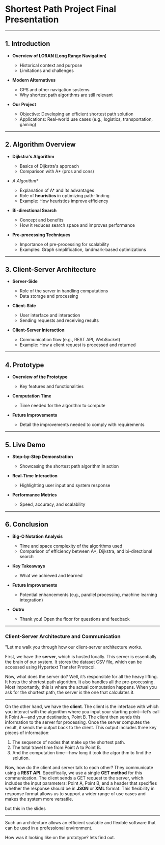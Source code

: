 # **Shortest Path Project Final Presentation**

---

## **1. Introduction**

- **Overview of LORAN (Long Range Navigation)**
  - Historical context and purpose
  - Limitations and challenges

- **Modern Alternatives**
  - GPS and other navigation systems
  - Why shortest path algorithms are still relevant

- **Our Project**
  - Objective: Developing an efficient shortest path solution
  - Applications: Real-world use cases (e.g., logistics, transportation, gaming)

---

## **2. Algorithm Overview**

- **Dijkstra's Algorithm**
  - Basics of Dijkstra's approach
  - Comparison with A* (pros and cons)

- **A* Algorithm**
  - Explanation of A* and its advantages
  - Role of **heuristics** in optimizing path-finding
  - Example: How heuristics improve efficiency

- **Bi-directional Search**
  - Concept and benefits
  - How it reduces search space and improves performance

- **Pre-processing Techniques**
  - Importance of pre-processing for scalability
  - Examples: Graph simplification, landmark-based optimizations

---

## **3. Client-Server Architecture**

- **Server-Side**
  - Role of the server in handling computations
  - Data storage and processing

- **Client-Side**
  - User interface and interaction
  - Sending requests and receiving results

- **Client-Server Interaction**
  - Communication flow (e.g., REST API, WebSocket)
  - Example: How a client request is processed and returned

---

## **4. Prototype**

- **Overview of the Prototype**
  - Key features and functionalities

- **Computation Time**
  - Time needed for the algorithm to compute

- **Future Improvements**
  - Detail the improvements needed to comply with requirements

---

## **5. Live Demo**

- **Step-by-Step Demonstration**
  - Showcasing the shortest path algorithm in action

- **Real-Time Interaction**
  - Highlighting user input and system response

- **Performance Metrics**
  - Speed, accuracy, and scalability

---

## **6. Conclusion**

- **Big-O Notation Analysis**
  - Time and space complexity of the algorithms used
  - Comparison of efficiency between A*, Dijkstra, and bi-directional search

- **Key Takeaways**
  - What we achieved and learned

- **Future Improvements**
  - Potential enhancements (e.g., parallel processing, machine learning integration)

- **Outro**
  - Thank you! Open the floor for questions and feedback

---

### **Client-Server Architecture and Communication**

"Let me walk you through how our client-server architecture works.

First, we have the **server**, which is hosted locally. This server is essentially the brain of our system. It stores the dataset CSV file, which can be accessed using Hypertext Transfer Protocol.

Now, what does the server do? Well, it’s responsible for all the heavy lifting. It hosts the shortest path algorithm. It also handles all the pre-processing. Most importantly, this is where the actual computation happens. When you ask for the shortest path, the server is the one that calculates it.

---

On the other hand, we have the **client**. The client is the interface with which you interact with the algorithm where you input your starting point—let’s call it Point A—and your destination, Point B. The client then sends this information to the server for processing. Once the server computes the result, it sends the output back to the client. This output includes three key pieces of information:

1. The sequence of nodes that make up the shortest path.
2. The total travel time from Point A to Point B.
3. And the computation time—how long it took the algorithm to find the solution.

Now, how do the client and server talk to each other? They communicate using a **REST API**. Specifically, we use a single **GET method** for this communication. The client sends a GET request to the server, which includes the input parameters: Point A, Point B, and a header that specifies whether the response should be in **JSON** or **XML** format. This flexibility in response format allows us to support a wider range of use cases and makes the system more versatile.

but this in the slides

<!-- Here’s how the workflow looks in practice:

1. The user inputs Point A and Point B into the client.
2. The client sends a GET request to the server with these details and the preferred response format.
3. The server retrieves the dataset, runs the algorithm, and computes the shortest path, travel time, and computation time.
4. The server then sends this information back to the client in the requested format—either JSON or XML.
5. Finally, the client displays the results to the user in a clear and user-friendly way. -->

---

Such an architecture allows an efficient scalable and flexible software that can be used in a professional environment.

How was it looking like on the prototype? lets find out.

<!-- ### **Why This Architecture Works So Well**

"This setup has several advantages:

it is efficient, scalable, flexible

- **Efficiency**: By handling all the computation on the server, the client stays lightweight and responsive.
- **Scalability**: The server can handle multiple client requests at once, making it suitable for larger applications.
- **Flexibility**: Supporting both JSON and XML responses ensures our system can integrate with a variety of other tools and platforms.
- **Separation of Concerns**: By clearly dividing responsibilities—client for user interaction and server for computation—we make the system easier to maintain and update.

--- -->
